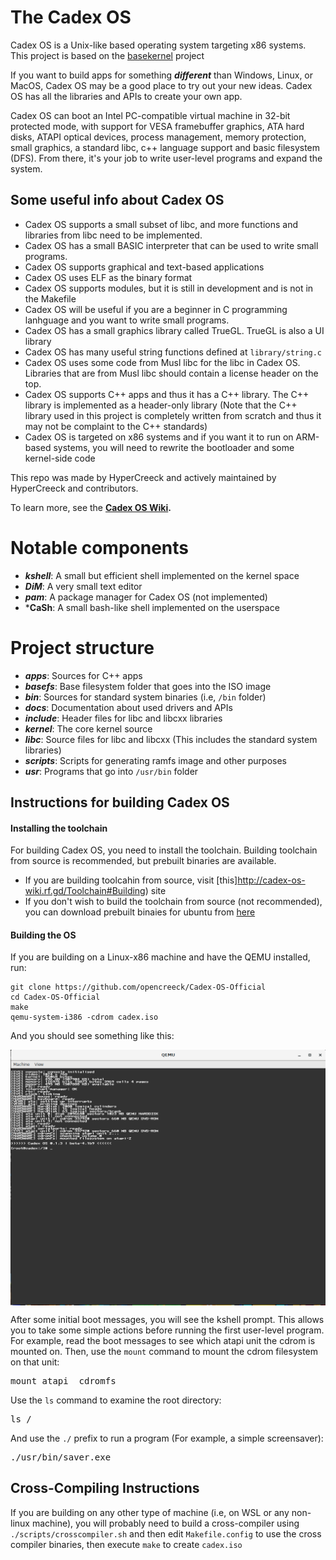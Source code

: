 # The Cadex OS

Cadex OS is a Unix-like based operating system targeting x86 systems. This project is based on the [basekernel](https://github.com/dthain/basekernel) project

If you want to build apps for something _**different**_ than Windows, Linux, or MacOS,
Cadex OS may be a good place to try out your new ideas. Cadex OS has all the libraries and APIs to create your own app.

Cadex OS can boot an Intel PC-compatible virtual machine in 32-bit protected
mode, with support for VESA framebuffer graphics, ATA hard disks, ATAPI optical
devices, process management, memory protection, small graphics, a standard libc, c++ language support and basic filesystem (DFS).
From there, it's your job to write user-level programs and expand the system.

## Some useful info about Cadex OS
 - Cadex OS supports a small subset of libc, and more functions and libraries from libc need to be implemented.
 - Cadex OS has a small BASIC interpreter that can be used to write small programs.
 - Cadex OS supports graphical and text-based applications
 - Cadex OS uses ELF as the binary format
 - Cadex OS supports modules, but it is still in development and is not in the Makefile
 - Cadex OS will be useful if you are a beginner in C programming lanhguage and you want to write small programs.
 - Cadex OS has a small graphics library called TrueGL. TrueGL is also a UI library
 - Cadex OS has many useful string functions defined at `library/string.c`
 - Cadex OS uses some code from Musl libc for the libc in Cadex OS. Libraries that are from Musl libc should contain a license header on the top.
 - Cadex OS supports C++ apps and thus it has a C++ library. The C++ library is implemented as a header-only library (Note that the C++ library used in this project is completely written from scratch and thus it may not be complaint to the C++ standards)
 - Cadex OS is targeted on x86 systems and if you want it to run on ARM-based systems, you will need to rewrite the bootloader and some kernel-side code

This repo was made by HyperCreeck and actively maintained by HyperCreeck and contributors.

To learn more, see the __[Cadex OS Wiki](http://cadex-os-wiki.rf.gd).__

# Notable components
 * ***kshell***: A small but efficient shell implemented on the kernel space
 * ***DiM***: A very small text editor
 * ***pam***: A package manager for Cadex OS (not implemented)
 * ***CaSh**: A small bash-like shell implemented on the userspace

# Project structure
 * ***apps***: Sources for C++ apps
 * ***basefs***: Base filesystem folder that goes into the ISO image
 * ***bin***: Sources for standard system binaries (i.e, `/bin` folder)
 * ***docs***: Documentation about used drivers and APIs
 * ***include***: Header files for libc and libcxx libraries
 * ***kernel***: The core kernel source
 * ***libc***: Source files for libc and libcxx (This includes the standard system libraries)
 * ***scripts***: Scripts for generating ramfs image and other purposes
 * ***usr***: Programs that go into `/usr/bin` folder

## Instructions for building Cadex OS

#### Installing the toolchain

For building Cadex OS, you need to install the toolchain. 
Building toolchain from source is recommended, but prebuilt binaries are available.
 - If you are building toolcahin from source, visit [this]http://cadex-os-wiki.rf.gd/Toolchain#Building) site
 - If you don't wish to build the toolchain from source (not recommended), you can download prebuilt binaies for ubuntu from [here](https://hypercreeck.cf/cadex/os/toolchain.php)
 
#### Building the OS

If you are building on a Linux-x86 machine
and have the QEMU installed, run:

```
git clone https://github.com/opencreeck/Cadex-OS-Official
cd Cadex-OS-Official
make
qemu-system-i386 -cdrom cadex.iso
```

And you should see something like this:

<img src=docs/img/screenshot.png align=center>

After some initial boot messages, you will see the kshell prompt.
This allows you to take some simple actions before running the first
user-level program.  For example, read the boot messages to see
which atapi unit the cdrom is mounted on.  Then, use the `mount` command
to mount the cdrom filesystem on that unit:

<pre>
mount atapi <unit> cdromfs
</pre>

Use the `ls` command to examine the root directory:

<pre>
ls /
</pre>

And use the `./` prefix to run a program (For example, a simple screensaver):

<pre>
./usr/bin/saver.exe
</pre>

## Cross-Compiling Instructions

If you are building on any other type of machine (i.e, on WSL or any non-linux machine),
you will probably need to build a cross-compiler
using `./scripts/crosscompiler.sh` and then edit
`Makefile.config` to use the cross compiler binaries,
then execute `make` to create `cadex.iso`

